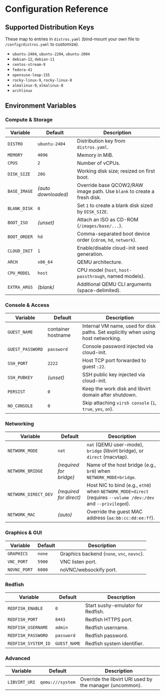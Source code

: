 # Configuration Reference

## Supported Distribution Keys

These map to entries in `distros.yaml` (bind-mount your own file to `/config/distros.yaml` to customize).

- `ubuntu-2404`, `ubuntu-2204`, `ubuntu-2004`
- `debian-12`, `debian-11`
- `centos-stream-9`
- `fedora-41`
- `opensuse-leap-155`
- `rocky-linux-9`, `rocky-linux-8`
- `almalinux-9`, `almalinux-8`
- `archlinux`

## Environment Variables

### Compute & Storage

| Variable | Default | Description |
| --- | --- | --- |
| `DISTRO` | `ubuntu-2404` | Distribution key from `distros.yaml`. |
| `MEMORY` | `4096` | Memory in MiB. |
| `CPUS` | `2` | Number of vCPUs. |
| `DISK_SIZE` | `20G` | Working disk size; resized on first boot. |
| `BASE_IMAGE` | *(auto downloaded)* | Override base QCOW2/RAW image path. Use `blank` to create a fresh disk. |
| `BLANK_DISK` | `0` | Set `1` to create a blank disk sized by `DISK_SIZE`. |
| `BOOT_ISO` | *(unset)* | Attach an ISO as CD-ROM (`/images/base/...`). |
| `BOOT_ORDER` | `hd` | Comma-separated boot device order (`cdrom`, `hd`, `network`). |
| `CLOUD_INIT` | `1` | Enable/disable cloud-init seed generation. |
| `ARCH` | `x86_64` | QEMU architecture. |
| `CPU_MODEL` | `host` | CPU model (`host`, `host-passthrough`, named models). |
| `EXTRA_ARGS` | *(blank)* | Additional QEMU CLI arguments (space-delimited). |

### Console & Access

| Variable | Default | Description |
| --- | --- | --- |
| `GUEST_NAME` | container hostname | Internal VM name, used for disk paths. Set explicitly when using host networking. |
| `GUEST_PASSWORD` | `password` | Console password injected via cloud-init. |
| `SSH_PORT` | `2222` | Host TCP port forwarded to guest `:22`. |
| `SSH_PUBKEY` | *(unset)* | SSH public key injected via cloud-init. |
| `PERSIST` | `0` | Keep the work disk and libvirt domain after shutdown. |
| `NO_CONSOLE` | `0` | Skip attaching `virsh console` (`1`, `true`, `yes`, `on`). |

### Networking

| Variable | Default | Description |
| --- | --- | --- |
| `NETWORK_MODE` | `nat` | `nat` (QEMU user-mode), `bridge` (libvirt bridge), or `direct` (macvtap). |
| `NETWORK_BRIDGE` | *(required for bridge)* | Name of the host bridge (e.g., `br0`) when `NETWORK_MODE=bridge`. |
| `NETWORK_DIRECT_DEV` | *(required for direct)* | Host NIC to bind (e.g., `eth0`) when `NETWORK_MODE=direct` (requires `--volume /dev:/dev` and `--privileged`). |
| `NETWORK_MAC` | *(auto)* | Override the guest MAC address (`aa:bb:cc:dd:ee:ff`). |

### Graphics & GUI

| Variable | Default | Description |
| --- | --- | --- |
| `GRAPHICS` | `none` | Graphics backend (`none`, `vnc`, `novnc`). |
| `VNC_PORT` | `5900` | VNC listen port. |
| `NOVNC_PORT` | `6080` | noVNC/websockify port. |

### Redfish

| Variable | Default | Description |
| --- | --- | --- |
| `REDFISH_ENABLE` | `0` | Start sushy-emulator for Redfish. |
| `REDFISH_PORT` | `8443` | Redfish HTTPS port. |
| `REDFISH_USERNAME` | `admin` | Redfish username. |
| `REDFISH_PASSWORD` | `password` | Redfish password. |
| `REDFISH_SYSTEM_ID` | `GUEST_NAME` | Redfish system identifier. |

### Advanced

| Variable | Default | Description |
| --- | --- | --- |
| `LIBVIRT_URI` | `qemu:///system` | Override the libvirt URI used by the manager (uncommon). |
